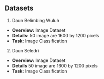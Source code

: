 ## Datasets

1. Daun Belimbing Wuluh

  * **Overview:** Image Dataset
  * **Details:** 50 image are 1600 by 1200 pixels 
  * **Task:** Image Classification

2. Daun Seledri

  * **Overview:** Image Dataset
  * **Details** 50 image are 1600 by 1200 pixels 
  * **Task:** Image Classification
